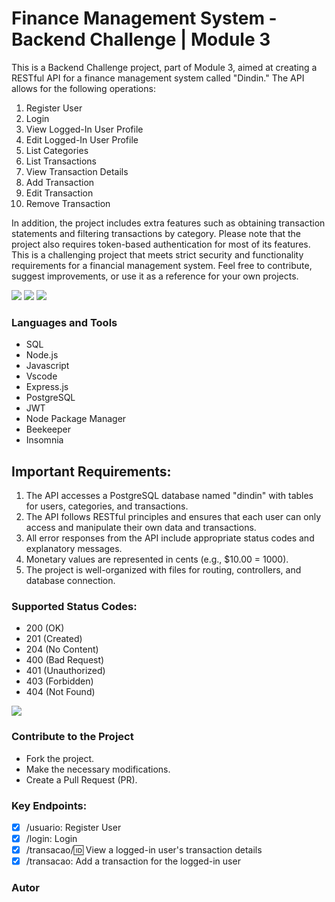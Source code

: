 #  Finance Management System - Backend Challenge | Module 3

This is a Backend Challenge project, part of Module 3, aimed at creating a RESTful API for a finance management system called "Dindin." The API allows for the following operations:

1. Register User
2. Login
3. View Logged-In User Profile
4. Edit Logged-In User Profile
5. List Categories
6. List Transactions
7. View Transaction Details
8. Add Transaction
9. Edit Transaction
10. Remove Transaction

In addition, the project includes extra features such as obtaining transaction statements and filtering transactions by category. 
Please note that the project also requires token-based authentication for most of its features.
This is a challenging project that meets strict security and functionality requirements for a financial management system. Feel free to contribute, suggest improvements, or use it as a reference for your own projects.

<img src="https://img.shields.io/github/stars/jessicamedeirosp/PROJETO-CSS?style=social">
<img src="https://img.shields.io/github/issues-pr-raw/jessicamedeirosp/PROJETO-CSS?style=social">
<img src="https://img.shields.io/github/issues-closed/jessicamedeirosp/PROJETO-CSS?style=social">

### Languages and Tools

- SQL
- Node.js
- Javascript
- Vscode
- Express.js
- PostgreSQL
- JWT
- Node Package Manager
- Beekeeper
- Insomnia

## Important Requirements:

1. The API accesses a PostgreSQL database named "dindin" with tables for users, categories, and transactions.
2. The API follows RESTful principles and ensures that each user can only access and manipulate their own data and transactions.
3. All error responses from the API include appropriate status codes and explanatory messages.
4. Monetary values are represented in cents (e.g., $10.00 = 1000).
5. The project is well-organized with files for routing, controllers, and database connection.

### Supported Status Codes:

- 200 (OK)
- 201 (Created)
- 204 (No Content)
- 400 (Bad Request)
- 401 (Unauthorized)
- 403 (Forbidden)
- 404 (Not Found)
<img src="https://placehold.co/400x200"/>

### Contribute to the Project

- Fork the project.
- Make the necessary modifications.
- Create a Pull Request (PR).

### Key Endpoints:

- [x] /usuario: Register User
- [x] /login: Login
- [x] /transacao/:id: View a logged-in user's transaction details
- [x] /transacao: Add a transaction for the logged-in user

### Autor

<a href="https://github.com/lgalbuquerque)">
</a>
